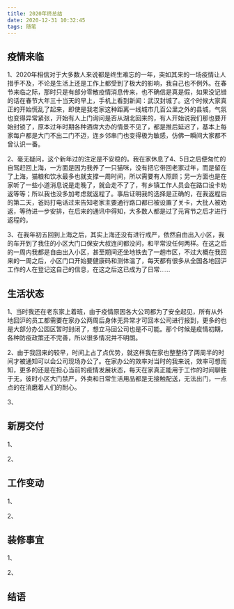 ```yaml
---
title: 2020年终总结
date: 2020-12-31 10:32:45
tags: 随笔
---
```




## 疫情来临

1、2020年相信对于大多数人来说都是终生难忘的一年，突如其来的一场疫情让人措手不及，不论是生活上还是工作上都受到了极大的影响，我自己也不例外。在春节来临之际，那时只是有部分零散疫情消息传来，也不确信是真是假，如果没记错的话在春节大年三十当天的早上，手机上看到新闻：武汉封城了。这个时候大家真正的开始慌乱了起来，即使是我老家这种距离一线城市几百公里之外的县城，气氛也变得异常紧张，开始有人上门询问是否从湖北回来的，有人开始说我们那也要开始封锁了，原本过年时期各种酒席大办的情景不见了，都是推后延迟了，基本上每家每户都是大门不出二门不迈，连乡邻串门也变得极为敏感，仿佛一瞬间大家都不曾认识一番。

2、毫无疑问，这个新年过的注定是不安稳的。我在家休息了4、5日之后便匆忙的自驾赶回上海，一方面是因为我养了一只猫咪，没有把它带回老家过年，而是留在了上海，猫粮和饮水最多也就支撑一周时间，所以需要有人照顾；另一方面也是在家听了一些小道消息说是走晚了，就会走不了了，有乡镇工作人员会在路口设卡劝返等等；所以我也没多加考虑就返程了。事后证明我的选择是正确的，在我返程后的第二天，爸妈打电话过来告知老家主要通行路口都已被设置了关卡，大批人被劝返，等待进一步安排，在后来的通讯中得知，大多数人都是过了元宵节之后才进行返程的。

3、在我年初五回到上海之后，其实上海还没有进行戒严，依然自由出入小区，我的车开到了我住的小区大门口保安大叔连问都没问，和平常没任何两样。在这之后的一周内我都是自由出入小区，甚至期间还坐地铁去了一趟市区，不过大概在我回来的一周之后，小区门口开始要健康码和测体温了，每天都有很多从全国各地回沪工作的人在登记这自己的信息，在这之后这已成为了日常......

## 生活状态

1、当时我还在老东家上着班，由于疫情原因各大公司都为了安全起见，所有从外地回沪的员工都需要在家办公两周后身体无异常才可回本公司进行报到，更多的也是大部分办公园区暂时封闭了，想立马回公司也是不可能。那个时候是疫情初期，各种防疫政策还不完善，所以很多情况并不明朗。

2、由于我回来的较早，时间上占了点优势，就这样我在家也整整待了两周半的时间才被通知可以会公司现场办公了。在家办公的效率对当时的我来说，效率可想而知，更多的还是在担心当前的疫情发展状态，每天在家真正能用于工作的时间聊胜于无，彼时小区大门禁严，外卖和日常生活用品都是无接触配送，无法出门，一点点的在消磨着人们的耐心。

3、



## 新房交付

1、

2、



## 工作变动

1、

2、



## 装修事宜

1、

2、



## 结语

